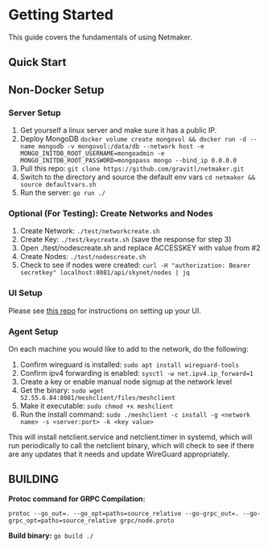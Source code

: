 # Getting Started

This guide covers the fundamentals of using Netmaker.

## Quick Start


## Non-Docker Setup

### Server Setup
 1. Get yourself a linux server and make sure it has a public IP.
 2. Deploy MongoDB `docker volume create mongovol && docker run -d --name mongodb -v mongovol:/data/db --network host -e MONGO_INITDB_ROOT_USERNAME=mongoadmin -e MONGO_INITDB_ROOT_PASSWORD=mongopass mongo --bind_ip 0.0.0.0 `
 3. Pull this repo: `git clone https://github.com/gravitl/netmaker.git`
 4. Switch to the directory and source the default env vars `cd netmaker && source defaultvars.sh`
 5. Run the server: `go run ./`
### Optional (For  Testing):  Create Networks and Nodes
 
 1. Create Network: `./test/networkcreate.sh`
 2. Create Key: `./test/keycreate.sh` (save the response for step 3)
 3. Open ./test/nodescreate.sh and replace ACCESSKEY with value from #2
 4. Create Nodes: `./test/nodescreate.sh`
 5. Check to see if nodes were created: `curl -H "authorization: Bearer secretkey" localhost:8081/api/skynet/nodes | jq`
### UI Setup
Please see [this repo](https://github.com/gravitl/netmaker-ui)  for instructions on setting up your UI.

### Agent  Setup

On each machine you would like to add to the network, do the following:

1. Confirm wireguard is installed: `sudo apt install wireguard-tools`
2. Confirm ipv4 forwarding is enabled: `sysctl -w net.ipv4.ip_forward=1`
3. Create a key or enable manual node signup at the network level
4. Get the binary: `sudo wget 52.55.6.84:8081/meshclient/files/meshclient`
5. Make it executable: `sudo chmod +x meshclient`
6. Run the install command: `sudo ./meshclient -c install -g <network name> -s <server:port> -k <key value>`

This will install netclient.service and netclient.timer in systemd, which will run periodically to call the netclient binary, which will check to see if there are any updates that it needs and update WireGuard appropriately.

## BUILDING
**Protoc command for GRPC Compilation:** 

    protoc --go_out=. --go_opt=paths=source_relative --go-grpc_out=. --go-grpc_opt=paths=source_relative grpc/node.proto

**Build binary:**   `go build ./` 

